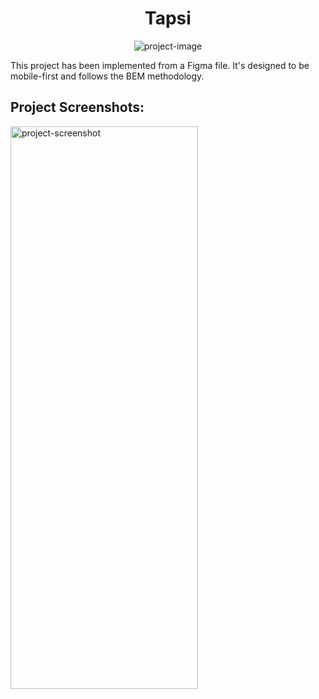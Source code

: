 <h1 align="center" id="title">Tapsi</h1>

<p align="center"><img src="https://socialify.git.ci/PariaRF/Tapsi/image?description=1&amp;descriptionEditable=&amp;font=KoHo&amp;language=1&amp;name=1&amp;owner=1&amp;pattern=Brick%20Wall&amp;theme=Dark" alt="project-image"></p>

<p id="description">This project has been implemented from a Figma file. It's designed to be mobile-first and follows the BEM methodology.</p>

<h2>Project Screenshots:</h2>

<img src="https://i.postimg.cc/Y9gKNc7Z/Tapsi.png" alt="project-screenshot" width="300" height="900/">

